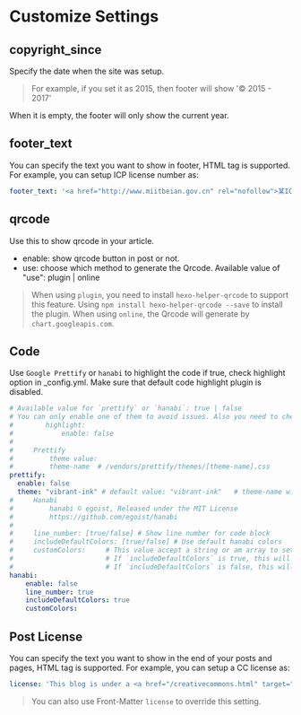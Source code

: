 # Customize Settings

## copyright_since

Specify the date when the site was setup.

>  For example, if you set it as 2015, then footer will show '© 2015 - 2017'

When it is empty, the footer will only show the current year.

## footer_text
You can specify the text you want to show in footer, HTML tag is supported.
For example, you can setup ICP license number as:

```yml
footer_text: '<a href="http://www.miitbeian.gov.cn" rel="nofollow">某ICP备xxxxxxxx号-x</a>'
```

## qrcode

Use this to show qrcode in your article.

- enable: show qrcode button in post or not.
- use: choose which method to generate the Qrcode. Available value of "use": plugin | online

> When using `plugin`, you need to install `hexo-helper-qrcode` to support this feature. Using `npm install hexo-helper-qrcode --save` to install the plugin.
> When using `online`, the Qrcode will generate by `chart.googleapis.com`.

## Code

Use `Google Prettify` or `hanabi` to highlight the code
if true, check highlight option in _config.yml. Make sure that default code highlight plugin is disabled.

```yml
# Available value for `prettify` or `hanabi`: true | false
# You can only enable one of them to avoid issues. Also you need to check highlight option in _config.yml. Make sure that default hexo built in highlight plugin is disabled.
#        highlight:
#            enable: false
#
#     Prettify
#         theme value:
#         theme-name  # /vendors/prettify/themes/[theme-name].css
prettify:
  enable: false
  theme: "vibrant-ink" # default value: "vibrant-ink"   # theme-name without '.css'
#     Hanabi
#         hanabi © egoist, Released under the MIT License
#         https://github.com/egoist/hanabi
#     
#     line_number: [true/false] # Show line number for code block
#     includeDefaultColors: [true/false] # Use default hanabi colors
#     customColors:     # This value accept a string or am array to setting for hanabi colors.
#                       # If `includeDefaultColors` is true, this will append colors to the color pool
#                       # If `includeDefaultColors` is false, this will instead default color pool
hanabi:
    enable: false
    line_number: true
    includeDefaultColors: true
    customColors: 
```

## Post License
You can specify the text you want to show in the end of your posts and pages, HTML tag is supported.
For example, you can setup a CC license as:

```yml
license: 'This blog is under a <a href="/creativecommons.html" target="_blank">CC BY-NC-SA 3.0 Unported License</a>'
```
> You can also use Front-Matter `license` to override this setting.
